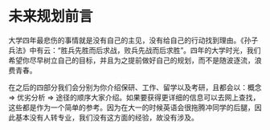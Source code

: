 # 未来规划前言
大学四年最悲伤的事情就是没有自己的主见，没有给自己的行动找到理由。《孙子兵法》中有云：“胜兵先胜而后求战，败兵先战而后求胜”。四年的大学时光，我们希望你尽早树立自己的目标，并且为之提前做好自己的规划，而不是随波逐流，浪费青春。

在之后的四部分我们会分别为你介绍保研、工作、留学以及考研，且都会以：概念 $\Rightarrow$ 优劣分析 $\Rightarrow$ 途径的顺序大家介绍。如果要获得更详细的信息可以去网上查找，这些都是作为一个简单的参考。因为在大一的时候英语会很拖腾冲同学的后腿，因此基本没有人转专业，我们没有这方面的经验，故没有涉及。